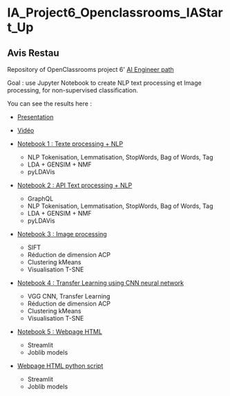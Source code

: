 # IA_Project6_Openclassrooms_IAStart_Up

## Avis Restau

Repository of OpenClassrooms project 6' [AI Engineer path](https://openclassrooms.com/fr/paths/188)

Goal : use Jupyter Notebook to create NLP text processing  et Image processing, for non-supervised classification.

You can see the results here :

-   [Presentation](https://github.com/blanchonnicolas/IA_Project6_Openclassrooms_IAStart_Up/blob/main/p6_04_presentation.pdf)

-   [Vidéo](https://youtu.be/UHu5RjeZMo8)

-   [Notebook 1 : Texte processing + NLP](https://github.com/blanchonnicolas/IA_Project6_Openclassrooms_IAStart_Up/blob/main/IAStart_Up_texte.ipynb)
    - NLP Tokenisation, Lemmatisation, StopWords, Bag of Words, Tag
    - LDA + GENSIM + NMF
    - pyLDAVis

-   [Notebook 2 : API Text processing + NLP](https://github.com/blanchonnicolas/IA_Project6_Openclassrooms_IAStart_Up/blob/main/IAStart_Up_API.ipynb)
    - GraphQL
    - NLP Tokenisation, Lemmatisation, StopWords, Bag of Words, Tag
    - LDA + GENSIM + NMF
    - pyLDAVis

-   [Notebook 3 : Image processing](https://github.com/blanchonnicolas/IA_Project6_Openclassrooms_IAStart_Up/blob/main/IA_StartUp_Images.ipynb)
    - SIFT
    - Réduction de dimension ACP
    - Clustering kMeans
    - Visualisation T-SNE

-   [Notebook 4 : Transfer Learning using CNN neural network](https://github.com/blanchonnicolas/IA_Project6_Openclassrooms_IAStart_Up/blob/main/IA_StartUp_Images_CNN_TransferLearning.ipynb)
    - VGG CNN, Transfer Learning
    - Réduction de dimension ACP
    - Clustering kMeans
    - Visualisation T-SNE

-   [Notebook 5 : Webpage HTML](https://github.com/blanchonnicolas/IA_Project6_Openclassrooms_IAStart_Up/blob/main/IA_Start_Up_Webpage.ipynb)
    - Streamlit
    - Joblib models

-   [Webpage HTML python script](https://github.com/blanchonnicolas/IA_Project6_Openclassrooms_IAStart_Up/blob/main/IA_Start_Up_Webpage.py)
    - Streamlit
    - Joblib models
